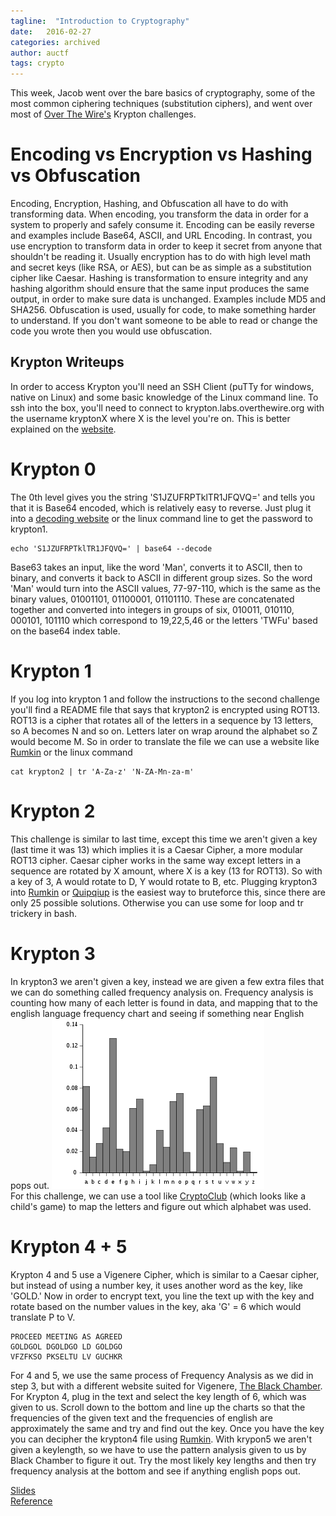 ```yaml
---
tagline:  "Introduction to Cryptography"
date:   2016-02-27
categories: archived
author: auctf
tags: crypto
---
```


This week, Jacob went over the bare basics of cryptography, some of the most common ciphering techniques (substitution ciphers), and went over most of [Over The Wire's][overthewire] Krypton challenges.

# Encoding vs Encryption vs Hashing vs Obfuscation

Encoding, Encryption, Hashing, and Obfuscation all have to do with transforming data. When encoding, you transform the data in order for a system to properly and safely consume it. Encoding can be easily reverse and examples include Base64, ASCII, and URL Encoding. In contrast, you use encryption to transform data in order to keep it secret from anyone that shouldn't be reading it. Usually encryption has to do with high level math and secret keys (like RSA, or AES), but can be as simple as a substitution cipher like Caesar. Hashing is transformation to ensure integrity and any hashing algorithm should ensure that the same input produces the same output, in order to make sure data is unchanged. Examples include MD5 and SHA256. Obfuscation is used, usually for code, to make something harder to understand. If you don't want someone to be able to read or change the code you wrote then you would use obfuscation.

## Krypton Writeups

In order to access Krypton you'll need an SSH Client (puTTy for windows, native on Linux) and some basic knowledge of the Linux command line. To ssh into the box, you'll need to connect to krypton.labs.overthewire.org with the username kryptonX where X is the level you're on. This is better explained on the [website][overthewire].

# Krypton 0

The 0th level gives you the string 'S1JZUFRPTklTR1JFQVQ=' and tells you that it is Base64 encoded, which is relatively easy to reverse. Just plug it into a [decoding website][base64decode] or the linux command line to get the password to krypton1.

	echo 'S1JZUFRPTklTR1JFQVQ=' | base64 --decode

Base63 takes an input, like the word 'Man', converts it to ASCII, then to binary, and converts it back to ASCII in different group sizes. So the word 'Man' would turn into the ASCII values, 77-97-110, which is the same as the binary values, 01001101, 01100001, 01101110. These are concatenated together and converted into integers in groups of six, 010011, 010110, 000101, 101110 which correspond to 19,22,5,46 or the letters 'TWFu' based on the base64 index table.

# Krypton 1

If you log into krypton 1 and follow the instructions to the second challenge you'll find a README file that says that krypton2 is encrypted using ROT13. ROT13 is a cipher that rotates all of the letters in a sequence by 13 letters, so A becomes N and so on. Letters later on wrap around the alphabet so Z would become M. So in order to translate the file we can use a website like [Rumkin][rumkin] or the linux command

	cat krypton2 | tr 'A-Za-z' 'N-ZA-Mn-za-m'

# Krypton 2

This challenge is similar to last time, except this time we aren't given a key (last time it was 13) which implies it is a Caesar Cipher, a more modular ROT13 cipher. Caesar cipher works in the same way except letters in a sequence are rotated by X amount, where X is a key (13 for ROT13). So with a key of 3, A would rotate to D, Y would rotate to B, etc. Plugging krypton3 into [Rumkin][rumkin] or [Quipqiup][quipqiup] is the easiest way to bruteforce this, since there are only 25 possible solutions. Otherwise you can use some for loop and tr trickery in bash.

# Krypton 3

In krypton3 we aren't given a key, instead we are given a few extra files that we can do something called frequency analysis on. Frequency analysis is counting how many of each letter is found in data, and mapping that to the english language frequency chart and seeing if something near English pops out. ![Frequency Analysis](/assets/crypto/FA.png)  
For this challenge, we can use a tool like [CryptoClub][cryptoclub] (which looks like a child's game) to map the letters and figure out which alphabet was used.

# Krypton 4 + 5

Krypton 4 and 5 use a Vigenere Cipher, which is similar to a Caesar cipher, but instead of using a number key, it uses another word as the key, like 'GOLD.' Now in order to encrypt text, you line the text up with the key and rotate based on the number values in the key, aka 'G' = 6 which would translate P to V.

	PROCEED MEETING AS AGREED
	GOLDGOL DGOLDGO LD GOLDGO
	VFZFKSO PKSELTU LV GUCHKR

For 4 and 5, we use the same process of Frequency Analysis as we did in step 3, but with a different website suited for Vigenere, [The Black Chamber][blackchamber]. For Krypton 4, plug in the text and select the key length of 6, which was given to us. Scroll down to the bottom and line up the charts so that the frequencies of the given text and the frequencies of english are approximately the same and try and find out the key. Once you have the key you can decipher the krypton4 file using [Rumkin][rumkin]. With krypon5 we aren't given a keylength, so we have to use the pattern analysis given to us by Black Chamber to figure it out. Try the most likely key lengths and then try frequency analysis at the bottom and see if anything english pops out.



[Slides](/assets/powerpoints/introcrypto.pptx)  
[Reference][reference]  

[overthewire]: http://overthewire.org/wargames/krypton/krypton0.html
[reference]: https://danielmiessler.com/study/encoding-encryption-hashing-obfuscation/#encoding
[base64decode]: https://www.base64decode.org/
[rumkin]: http://rumkin.com/tools/cipher/
[quipqiup]: Quipqiup
[cryptoclub]: http://www.cryptoclub.org/tools/cracksub_topframe.php
[blackchamber]: http://www.simonsingh.net/The_Black_Chamber/vigenere_cracking_tool.html